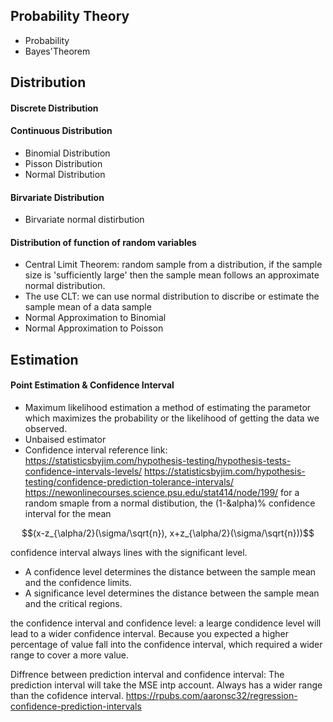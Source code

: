 ## Probability Theory

- Probability
- Bayes'Theorem


## Distribution
#### Discrete Distribution
#### Continuous Distribution
- Binomial Distribution
- Pisson Distribution
- Normal Distribution
#### Birvariate Distribution
- Birvariate normal distirbution
#### Distribution of function of random variables
- Central Limit Theorem: random sample from a distribution, if the sample size is 'sufficiently large' then the sample mean follows an approximate normal distribution. 
- The use CLT: we can use normal distribution to discribe or estimate the  sample mean of a data sample
 - Normal Approximation to Binomial
 - Normal Approximation to Poisson
 

## Estimation
#### Point Estimation & Confidence Interval
- Maximum likelihood estimation
a method of estimating the parametor which maximizes the probability or the likelihood of getting the data we observed.
- Unbaised estimator 
- Confidence interval
reference link: https://statisticsbyjim.com/hypothesis-testing/hypothesis-tests-confidence-intervals-levels/
https://statisticsbyjim.com/hypothesis-testing/confidence-prediction-tolerance-intervals/
https://newonlinecourses.science.psu.edu/stat414/node/199/
 for a random smaple from a normal distibution, the (1-&alpha)% confidence interval for the mean

$$(x-z_{\alpha/2}(\sigma/\sqrt{n}), x+z_{\alpha/2}(\sigma/\sqrt{n}))$$

confidence interval always lines with the significant level.
- A confidence level determines the distance between the sample mean and the confidence limits.
- A significance level determines the distance between the sample mean and the critical regions.

the confidence interval and confidence level:
a learge condidence level will lead to a wider confidence interval.
Because you expected a higher percentage of value fall into the confidence interval, which required a wider range to cover a more value.

Diffrence between prediction interval and confidence interval:
The prediction interval will take the MSE intp account. Always has a wider range than the cofidence interval.
https://rpubs.com/aaronsc32/regression-confidence-prediction-intervals
